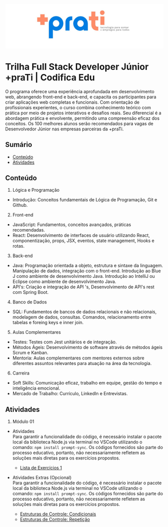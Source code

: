 <img src="https://github.com/gabriellydasi/maisprati-formacao-fullstack/blob/main/MaisPraTi.png?raw=true" width="985" height="auto" alt="Wallpaper +praTi">

# Trilha Full Stack Developer Júnior +praTi | Codifica Edu
O programa oferece uma experiência aprofundada em desenvolvimento web, abrangendo front-end e back-end, e capacita os participantes para criar aplicações web completas e funcionais. Com orientação de profissionais experientes, o curso combina conhecimento teórico com prática por meio de projetos interativos e desafios reais. Seu diferencial é a abordagem prática e envolvente, permitindo uma compreensão eficaz dos conceitos. Os 100 melhores alunos serão recomendados para vagas de Desenvolvedor Júnior nas empresas parceiras da +praTi.

## Sumário
- [Conteúdo](#conteúdo)
- [Atividades](#atividades)

## Conteúdo

1. Lógica e Programação
- Introdução: Conceitos fundamentais de Lógica de Programação, Git e Github.

2. Front-end
- JavaScript: Fundamentos, conceitos avançados, práticas recomendadas.
- React: Desenvolvimento de interfaces de usuário utilizando React, componentização, props, JSX, eventos, state management, Hooks e rotas.

3. Back-end
- Java: Programação orientada a objeto, estrutura e sintaxe da linguagem. Manipulação de dados, integração com o front-end. Introdução ao Blue J como ambiente de desenvolvimento Java. Introdução ao IntelliJ ou Eclipse como ambiente de desenvolvimento Java.
- API's: Criação e integração de API 's, Desenvolvimento de API's rest com Spring Boot.

4. Banco de Dados
- SQL: Fundamentos de bancos de dados relacionais e não relacionais, modelagem de dados, consultas. Comandos, relacionamento entre tabelas e foreing keys e inner join.

5. Aulas Complementares
- Testes: Testes com Jest unitários e de integração.
- Métodos Ágeis: Desenvolvimento de software através de métodos ágeis Scrum e Kanban.
- Mentoria: Aulas complementares com mentores externos sobre diferentes assuntos relevantes para atuação na área da tecnologia.

6. Carreira
- Soft Skills: Comunicação eficaz, trabalho em equipe, gestão do tempo e inteligência emocional.
- Mercado de Trabalho: Currículo, LinkedIn e Entrevistas.

## Atividades

1. Módulo 01
* Atividades
  <br>
  Para garantir a funcionalidade do código, é necessário instalar o pacote local da biblioteca Node.js via terminal no VSCode utilizando o comando: ```npm install prompt-sync```. Os códigos fornecidos são parte do processo educativo, portanto, não necessariamente refletem as soluções mais diretas para os exercícios propostos.
  * <a href="https://github.com/gabriellydasi/maisprati-formacao-fullstack/tree/main/modules/module%2001/homeworks/Activities/Exercise%20List%201">Lista de Exercícios 1</a>
  
* Atividades Extras (Opcional)
  <br>
  Para garantir a funcionalidade do código, é necessário instalar o pacote local da biblioteca Node.js via terminal no VSCode utilizando o comando: ```npm install prompt-sync```. Os códigos fornecidos são parte do processo educativo, portanto, não necessariamente refletem as soluções mais diretas para os exercícios propostos.
   * <a href="https://github.com/gabriellydasi/maisprati-formacao-fullstack/tree/main/modules/module%2001/homeworks/Extra%20Activities%20(Optional)/Control%20Structures%20-%20Conditionals">Estruturas de Controle: Condicionais</a></li>
   * <a href="https://github.com/gabriellydasi/maisprati-formacao-fullstack/tree/main/modules/module%2001/homeworks/Extra%20Activities%20(Optional)/Control%20Structures%20-%20Repetition">Estruturas de Controle: Repetição</a>
 

